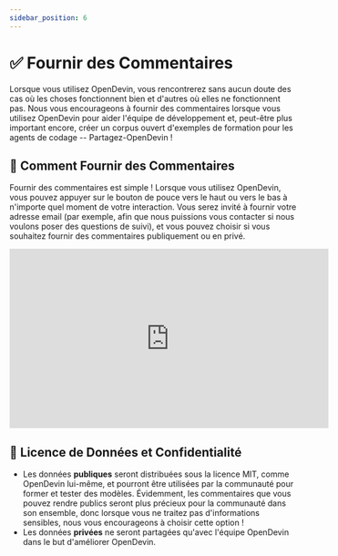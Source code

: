 ```yaml
---
sidebar_position: 6
---
```


# ✅ Fournir des Commentaires

Lorsque vous utilisez OpenDevin, vous rencontrerez sans aucun doute des cas où les choses fonctionnent bien et d'autres où elles ne fonctionnent pas. Nous vous encourageons à fournir des commentaires lorsque vous utilisez OpenDevin pour aider l'équipe de développement et, peut-être plus important encore, créer un corpus ouvert d'exemples de formation pour les agents de codage -- Partagez-OpenDevin !

## 📝 Comment Fournir des Commentaires

Fournir des commentaires est simple ! Lorsque vous utilisez OpenDevin, vous pouvez appuyer sur le bouton de pouce vers le haut ou vers le bas à n'importe quel moment de votre interaction. Vous serez invité à fournir votre adresse email (par exemple, afin que nous puissions vous contacter si nous voulons poser des questions de suivi), et vous pouvez choisir si vous souhaitez fournir des commentaires publiquement ou en privé.

<iframe width="560" height="315" src="https://www.youtube.com/embed/5rFx-StMVV0?si=svo7xzp6LhGK_GXr" title="Lecteur vidéo YouTube" frameborder="0" allow="accelerometer; autoplay; clipboard-write; encrypted-media; gyroscope; picture-in-picture; web-share" referrerpolicy="strict-origin-when-cross-origin" allowfullscreen></iframe>

## 📜 Licence de Données et Confidentialité

* Les données **publiques** seront distribuées sous la licence MIT, comme OpenDevin lui-même, et pourront être utilisées par la communauté pour former et tester des modèles. Évidemment, les commentaires que vous pouvez rendre publics seront plus précieux pour la communauté dans son ensemble, donc lorsque vous ne traitez pas d'informations sensibles, nous vous encourageons à choisir cette option !
* Les données **privées** ne seront partagées qu'avec l'équipe OpenDevin dans le but d'améliorer OpenDevin.
